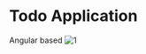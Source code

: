 # Todo Application
Angular based
![1](https://user-images.githubusercontent.com/73140217/138268276-5a178d07-7408-48ea-bac4-447ba358b489.png)
